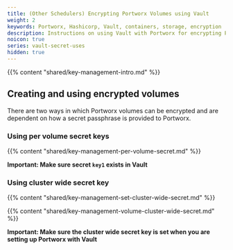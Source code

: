 ```yaml
---
title: (Other Schedulers) Encrypting Portworx Volumes using Vault
weight: 2
keywords: Portworx, Hashicorp, Vault, containers, storage, encryption
description: Instructions on using Vault with Portworx for encrypting Portworx Volumes
noicon: true
series: vault-secret-uses
hidden: true
---
```


{{% content "shared/key-management-intro.md" %}}


## Creating and using encrypted volumes

There are two ways in which Portworx volumes can be encrypted and are dependent on how a secret passphrase is provided to Portworx.

### Using per volume secret keys

{{% content "shared/key-management-per-volume-secret.md" %}}

__Important: Make sure secret `key1` exists in Vault__

### Using cluster wide secret key


{{% content "shared/key-management-set-cluster-wide-secret.md" %}}

{{% content "shared/key-management-volume-cluster-wide-secret.md" %}}

__Important: Make sure the cluster wide secret key is set when you are setting up Portworx with Vault__
